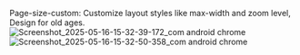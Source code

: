 Page-size-custom: Customize layout styles like max-width and zoom level, Design for old ages.
![Screenshot_2025-05-16-15-32-39-172_com android chrome](https://github.com/user-attachments/assets/bd537829-0cdd-4f24-8302-472f802e99c7)
![Screenshot_2025-05-16-15-32-50-358_com android chrome](https://github.com/user-attachments/assets/cf338eb3-6517-40c8-85bd-44fefe622572)
